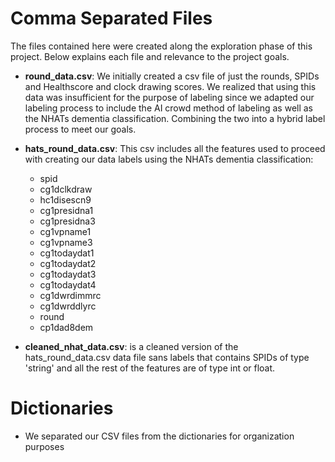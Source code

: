 # Comma Separated Files
The files contained here were created along the exploration phase of this project. Below explains each file and relevance to the project goals.
  - <b>round_data.csv</b>: We initially created a csv file of just the rounds, SPIDs and Healthscore and clock drawing scores. We realized that using this data was insufficient for the purpose of labeling since we adapted our labeling process to include the AI crowd method of labeling as well as the NHATs dementia classification. Combining the two into a hybrid label process to meet our goals. 
  - <b>hats_round_data.csv</b>: This csv includes all the features used to proceed with creating our data labels using the NHATs dementia classification:
    - spid
    - cg1dclkdraw
    - hc1disescn9 
    - cg1presidna1 
    - cg1presidna3 
    - cg1vpname1 
    - cg1vpname3 
    - cg1todaydat1 
    - cg1todaydat2 
    - cg1todaydat3 
    - cg1todaydat4 
    - cg1dwrdimmrc 
    - cg1dwrddlyrc 
    - round 
    - cp1dad8dem

  - <b>cleaned_nhat_data.csv</b>: is a cleaned version of the hats_round_data.csv data file sans labels that contains SPIDs of type 'string' and all the rest of the features are of type int or float. 

# Dictionaries
  - We separated our CSV files from the dictionaries for organization purposes
